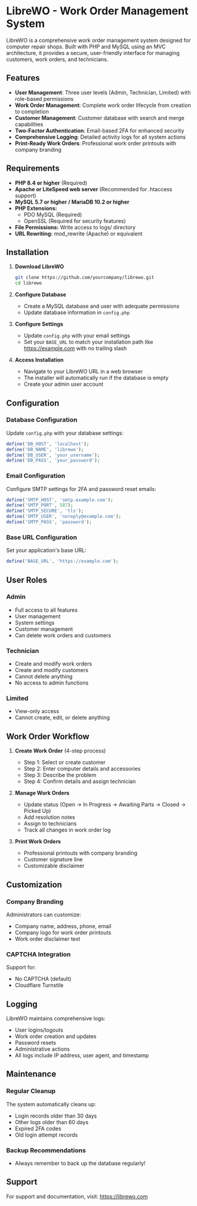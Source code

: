 # LibreWO - Work Order Management System

LibreWO is a comprehensive work order management system designed for computer repair shops. Built with PHP and MySQL using an MVC architecture, it provides a secure, user-friendly interface for managing customers, work orders, and technicians.

## Features

- **User Management**: Three user levels (Admin, Technician, Limited) with role-based permissions
- **Work Order Management**: Complete work order lifecycle from creation to completion
- **Customer Management**: Customer database with search and merge capabilities
- **Two-Factor Authentication**: Email-based 2FA for enhanced security
- **Comprehensive Logging**: Detailed activity logs for all system actions
- **Print-Ready Work Orders**: Professional work order printouts with company branding

## Requirements

- **PHP 8.4 or higher** (Required)
- **Apache or LiteSpeed web server** (Recommended for .htaccess support)
- **MySQL 5.7 or higher / MariaDB 10.2 or higher**
- **PHP Extensions:**
  - PDO MySQL (Required)
  - OpenSSL (Required for security features)
- **File Permissions:** Write access to logs/ directory
- **URL Rewriting:** mod_rewrite (Apache) or equivalent

## Installation

1. **Download LibreWO**
   ```bash
   git clone https://github.com/yourcompany/librewo.git
   cd librewo
   ```

2. **Configure Database**
   - Create a MySQL database and user with adequate permissions
   - Update database information in `config.php`

3. **Configure Settings**
   - Update `config.php` with your email settings
   - Set your `BASE_URL` to match your installation path like https://example.com with no trailing slash

6. **Access Installation**
   - Navigate to your LibreWO URL in a web browser
   - The installer will automatically run if the database is empty
   - Create your admin user account

## Configuration

### Database Configuration
Update `config.php` with your database settings:
```php
define('DB_HOST', 'localhost');
define('DB_NAME', 'librewo');
define('DB_USER', 'your_username');
define('DB_PASS', 'your_password');
```

### Email Configuration
Configure SMTP settings for 2FA and password reset emails:
```php
define('SMTP_HOST', 'smtp.example.com');
define('SMTP_PORT', 587);
define('SMTP_SECURE', 'tls');
define('SMTP_USER', 'noreply@example.com');
define('SMTP_PASS', 'password');
```

### Base URL Configuration
Set your application's base URL:
```php
define('BASE_URL', 'https://example.com');
```

## User Roles

### Admin
- Full access to all features
- User management
- System settings
- Customer management
- Can delete work orders and customers

### Technician
- Create and modify work orders
- Create and modify customers
- Cannot delete anything
- No access to admin functions

### Limited
- View-only access
- Cannot create, edit, or delete anything

## Work Order Workflow

1. **Create Work Order** (4-step process)
   - Step 1: Select or create customer
   - Step 2: Enter computer details and accessories
   - Step 3: Describe the problem
   - Step 4: Confirm details and assign technician

2. **Manage Work Orders**
   - Update status (Open → In Progress → Awaiting Parts → Closed → Picked Up)
   - Add resolution notes
   - Assign to technicians
   - Track all changes in work order log

3. **Print Work Orders**
   - Professional printouts with company branding
   - Customer signature line
   - Customizable disclaimer


## Customization

### Company Branding
Administrators can customize:
- Company name, address, phone, email
- Company logo for work order printouts
- Work order disclaimer text

### CAPTCHA Integration
Support for:
- No CAPTCHA (default)
- Cloudflare Turnstile

## Logging

LibreWO maintains comprehensive logs:
- User logins/logouts
- Work order creation and updates
- Password resets
- Administrative actions
- All logs include IP address, user agent, and timestamp

## Maintenance

### Regular Cleanup
The system automatically cleans up:
- Login records older than 30 days
- Other logs older than 60 days
- Expired 2FA codes
- Old login attempt records

### Backup Recommendations
- Always remember to back up the database regularly!

## Support

For support and documentation, visit: https://librewo.com